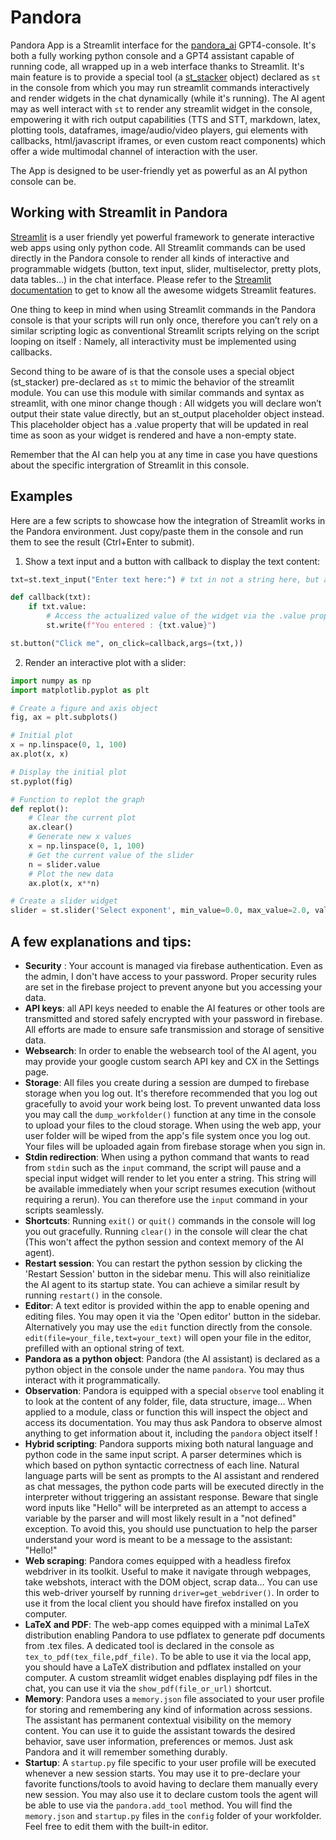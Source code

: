 # Pandora

Pandora App is a Streamlit interface for the [pandora_ai](https://github.com/B4PT0R/pandora_ai) GPT4-console. It's both a fully working python console and a GPT4 assistant capable of running code, all wrapped up in a web interface thanks to Streamlit. It's main feature is to provide a special tool (a [st_stacker](https://github.com/B4PT0R/streamlit_stacker) object) declared as `st` in the console from which you may run streamlit commands interactively and render widgets in the chat dynamically (while it's running). The AI agent may as well interact with `st` to render any streamlit widget in the console, empowering it with rich output capabilities (TTS and STT, markdown, latex, plotting tools, dataframes, image/audio/video players, gui elements with callbacks, html/javascript iframes, or even custom react components) which offer a wide multimodal channel of interaction with the user.

The App is designed to be user-friendly yet as powerful as an AI python console can be.

## Working with Streamlit in Pandora

[Streamlit](https://streamlit.io/) is a user friendly yet powerful framework to generate interactive web apps using only python code. All Streamlit commands can be used directly in the Pandora console to render all kinds of interactive and programmable widgets (button, text input, slider, multiselector, pretty plots, data tables...) in the chat interface. Please refer to the [Streamlit documentation](https://docs.streamlit.io/library/api-reference) to get to know all the awesome widgets Streamlit features. 

One thing to keep in mind when using Streamlit commands in the Pandora console is that your scripts will run only once, therefore you can’t rely on a similar scripting logic as conventional Streamlit scripts relying on the script looping on itself : Namely, all interactivity must be implemented using callbacks.

Second thing to be aware of is that the console uses a special object (st_stacker) pre-declared as `st` to mimic the behavior of the streamlit module. You can use this module with similar commands and syntax as streamlit, with one minor change though : All widgets you will declare won’t output their state value directly, but an st_output placeholder object instead. This placeholder object has a .value property that will be updated in real time as soon as your widget is rendered and have a non-empty state.

Remember that the AI can help you at any time in case you have questions about the specific intergration of Streamlit in this console.

## Examples

Here are a few scripts to showcase how the integration of Streamlit works in the Pandora environment. Just copy/paste them in the console and run them to see the result (Ctrl+Enter to submit).

1. Show a text input and a button with callback to display the text content:

```python
txt=st.text_input("Enter text here:") # txt in not a string here, but an st_output object

def callback(txt):
    if txt.value:
        # Access the actualized value of the widget via the .value property
        st.write(f"You entered : {txt.value}") 

st.button("Click me", on_click=callback,args=(txt,))
```

2. Render an interactive plot with a slider:

```python
import numpy as np
import matplotlib.pyplot as plt

# Create a figure and axis object
fig, ax = plt.subplots()

# Initial plot
x = np.linspace(0, 1, 100)
ax.plot(x, x)

# Display the initial plot
st.pyplot(fig)

# Function to replot the graph
def replot():
    # Clear the current plot
    ax.clear()
    # Generate new x values
    x = np.linspace(0, 1, 100)
    # Get the current value of the slider
    n = slider.value
    # Plot the new data
    ax.plot(x, x**n)

# Create a slider widget
slider = st.slider('Select exponent', min_value=0.0, max_value=2.0, value=1.0, step=0.1, on_change=replot)
```

## A few explanations and tips:

- **Security** : Your account is managed via firebase authentication. Even as the admin, I don't have access to your password. Proper security rules are set in the firebase project to prevent anyone but you accessing your data.
- **API keys**: all API keys needed to enable the AI features or other tools are transmitted and stored safely encrypted with your password in firebase. All efforts are made to ensure safe transmission and storage of sensitive data.
- **Websearch**: In order to enable the websearch tool of the AI agent, you may provide your google custom search API key and CX in the Settings page.
- **Storage**: All files you create during a session are dumped to firebase storage when you log out. It's therefore recommended that you log out gracefully to avoid your work being lost. To prevent unwanted data loss you may call the `dump_workfolder()` function at any time in the console to upload your files to the cloud storage. When using the web app, your user folder will be wiped from the app's file system once you log out. Your files will be uploaded again from firebase storage when you sign in.
- **Stdin redirection**: When using a python command that wants to read from `stdin` such as the `input` command, the script will pause and a special input widget will render to let you enter a string. This string will be available immediately when your script resumes execution (without requiring a rerun). You can therefore use the `input` command in your scripts seamlessly. 
-  **Shortcuts**: Running `exit()` or `quit()` commands in the console will log you out gracefully. Running `clear()` in the console will clear the chat (This won't affect the python session and context memory of the AI agent).
- **Restart session**: You can restart the python session by clicking the 'Restart Session' button in the sidebar menu. This will also reinitialize the AI agent to its startup state. You can achieve a similar result by running `restart()` in the console.
- **Editor**: A text editor is provided within the app to enable opening and editing files. You may open it via the 'Open editor' button in the sidebar. Alternatively you may use the `edit` function directly from the console. `edit(file=your_file,text=your_text)` will open your file in the editor, prefilled with an optional string of text.
- **Pandora as a python object**: Pandora (the AI assistant) is declared as a python object in the console under the name `pandora`. You may thus interact with it programmatically.
- **Observation**: Pandora is equipped with a special `observe` tool enabling it to look at the content of any folder, file, data structure, image... When applied to a module, class or function this will inspect the object and access its documentation. You may thus ask Pandora to observe almost anything to get information about it, including the `pandora` object itself !
- **Hybrid scripting**: Pandora supports mixing both natural language and python code in the same input script. A parser determines which is which based on python syntactic correctness of each line. Natural language parts will be sent as prompts to the AI assistant and rendered as chat messages, the python code parts will be executed directly in the interpreter without triggering an assistant response. Beware that single word inputs like "Hello" will be interpreted as an attempt to access a variable by the parser and will most likely result in a "not defined" exception. To avoid this, you should use punctuation to help the parser understand your word is meant to be a message to the assistant: "Hello!" 
- **Web scraping**: Pandora comes equipped with a headless firefox webdriver in its toolkit. Useful to make it navigate through webpages, take webshots, interact with the DOM object, scrap data... You can use this web-driver yourself by running `driver=get_webdriver()`. In order to use it from the local client you should have firefox installed on you computer.
- **LaTeX and PDF**: The web-app comes equipped with a minimal LaTeX distribution enabling Pandora to use pdflatex to generate pdf documents from .tex files. A dedicated tool is declared in the console as `tex_to_pdf(tex_file,pdf_file)`. To be able to use it via the local app, you should have a LaTeX distribution and pdflatex installed on your computer. A custom streamlit widget enables displaying pdf files in the chat, you can use it via the `show_pdf(file_or_url)` shortcut.
- **Memory**: Pandora uses a `memory.json` file associated to your user profile for storing and remembering any kind of information across sessions. The assistant has permanent contextual visibility on the memory content. You can use it to guide the assistant towards the desired behavior, save user information, preferences or memos. Just ask Pandora and it will remember something durably.
- **Startup**: A `startup.py` file specific to your user profile will be executed whenever a new session starts. You may use it to pre-declare your favorite functions/tools to avoid having to declare them manually every new session. You may also use it to declare custom tools the agent will be able to use via the `pandora.add_tool` method. You will find the `memory.json` and `startup.py` files in the `config` folder of your workfolder. Feel free to edit them with the built-in editor.

